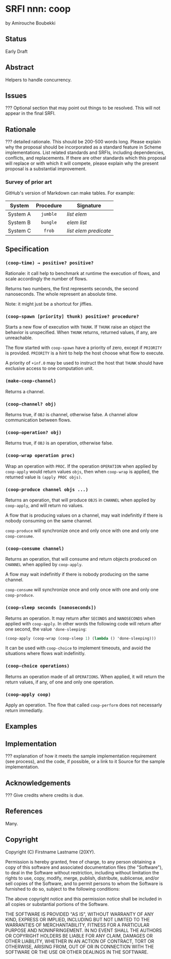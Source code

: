 # SRFI nnn: coop

by Amirouche Boubekki

## Status

Early Draft

## Abstract

Helpers to handle concurrency.

## Issues

??? Optional section that may point out things to be resolved. This
will not appear in the final SRFI.

## Rationale

??? detailed rationale. This should be 200-500 words long. Please
explain why the proposal should be incorporated as a standard feature
in Scheme implementations. List related standards and SRFIs, including
dependencies, conflicts, and replacements. If there are other
standards which this proposal will replace or with which it will
compete, please explain why the present proposal is a substantial
improvement.

### Survey of prior art

GitHub's version of Markdown can make tables. For example:

| System        | Procedure | Signature                 |
| ------------- |:---------:| ------------------------- |
| System A      | `jumble`  | _list_ _elem_             |
| System B      | `bungle`  | _elem_ _list_             |
| System C      | `frob`    | _list_ _elem_ _predicate_ |

## Specification

### `(coop-time) → positive? positive?`

Rationale: it call help to benchmark at runtime the execution of
flows, and scale accordingly the number of flows.

Returns two numbers, the first represents seconds, the second
nanoseconds. The whole represent an absolute time.

Note: it might just be a shortcut for jiffies.

### `(coop-spawn [priority] thunk) positive? procedure?`

Starts a new flow of execution with `THUNK`. If `THUNK` raise an
object the behavior is unspecified.  When `THUNK` returns, returned
values, if any, are unreachable.

The flow started with `coop-spawn` have a priority of zero, except if
`PRIORITY` is provided. `PRIORITY` is a hint to help the host choose
what flow to execute.

A priority of `+inf.0` may be used to instruct the host that `THUNK`
should have exclusive access to one computation unit.

### `(make-coop-channel)`

Returns a channel.

### `(coop-channel? obj)`

Returns true, if `OBJ` is channel, otherwise false. A channel allow
communication between flows.

### `(coop-operation? obj)`

Returns true, if `OBJ` is an operation, otherwise false.

### `(coop-wrap operation proc)`

Wrap an operation with `PROC`. If the operation `OPERATION` when
applied by `coop-apply` would return values `objs`, then when
`coop-wrap` is applied, the returned value is `(apply PROC objs)`.

### `(coop-produce channel objs ...)`

Returns an operation, that will produce `OBJS` in `CHANNEL` when
applied by `coop-apply`, and will return no values.

A flow that is producing values on a channel, may wait indefinitly if
there is nobody consuming on the same channel.

`coop-produce` will synchronize once and only once with one and only
one `coop-consume`.

### `(coop-consume channel)`

Returns an operation, that will consume and return objects produced on
`CHANNEL` when applied by `coop-apply`.

A flow may wait indefinitly if there is nobody producing on the same
channel.

`coop-consume` will synchronize once and only once with one and only
one `coop-produce`.


### `(coop-sleep seconds [nanoseconds])`

Returns an operation. It may return after `SECONDS` and `NANOSECONDS`
when applied with `coop-apply`. In other words the following code
will return after one second, the value `'done-sleeping`:

```scheme
(coop-apply (coop-wrap (coop-sleep 1) (lambda () 'done-sleeping)))
```

It can be used with `coop-choice` to implement timeouts, and avoid the
situations where flows wait indefinitly.

### `(coop-choice operations)`

Returns an operation made of all `OPERATIONS`. When applied, it will
return the return values, if any, of one and only one operation.

### `(coop-apply coop)`

Apply an operation. The flow that called `coop-perform` does not
necessarly return immediatly.

## Examples

## Implementation

??? explanation of how it meets the sample implementation requirement
(see process), and the code, if possible, or a link to it Source for
the sample implementation.

## Acknowledgements

??? Give credits where credits is due.

## References

Many.

## Copyright

Copyright (C) Firstname Lastname (20XY).

Permission is hereby granted, free of charge, to any person obtaining
a copy of this software and associated documentation files (the
"Software"), to deal in the Software without restriction, including
without limitation the rights to use, copy, modify, merge, publish,
distribute, sublicense, and/or sell copies of the Software, and to
permit persons to whom the Software is furnished to do so, subject to
the following conditions:

The above copyright notice and this permission notice shall be
included in all copies or substantial portions of the Software.

THE SOFTWARE IS PROVIDED "AS IS", WITHOUT WARRANTY OF ANY KIND,
EXPRESS OR IMPLIED, INCLUDING BUT NOT LIMITED TO THE WARRANTIES OF
MERCHANTABILITY, FITNESS FOR A PARTICULAR PURPOSE AND
NONINFRINGEMENT. IN NO EVENT SHALL THE AUTHORS OR COPYRIGHT HOLDERS BE
LIABLE FOR ANY CLAIM, DAMAGES OR OTHER LIABILITY, WHETHER IN AN ACTION
OF CONTRACT, TORT OR OTHERWISE, ARISING FROM, OUT OF OR IN CONNECTION
WITH THE SOFTWARE OR THE USE OR OTHER DEALINGS IN THE SOFTWARE.
